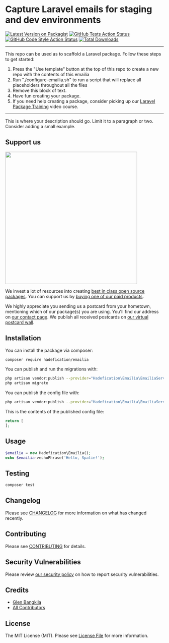 # Capture Laravel emails for staging and dev environments

[![Latest Version on Packagist](https://img.shields.io/packagist/v/hadefication/emailia.svg?style=flat-square)](https://packagist.org/packages/hadefication/emailia)
[![GitHub Tests Action Status](https://img.shields.io/github/workflow/status/hadefication/emailia/run-tests?label=tests)](https://github.com/hadefication/emailia/actions?query=workflow%3Arun-tests+branch%3Amain)
[![GitHub Code Style Action Status](https://img.shields.io/github/workflow/status/hadefication/emailia/Check%20&%20fix%20styling?label=code%20style)](https://github.com/hadefication/emailia/actions?query=workflow%3A"Check+%26+fix+styling"+branch%3Amain)
[![Total Downloads](https://img.shields.io/packagist/dt/hadefication/emailia.svg?style=flat-square)](https://packagist.org/packages/hadefication/emailia)

---
This repo can be used as to scaffold a Laravel package. Follow these steps to get started:

1. Press the "Use template" button at the top of this repo to create a new repo with the contents of this emailia
2. Run "./configure-emailia.sh" to run a script that will replace all placeholders throughout all the files
3. Remove this block of text.
4. Have fun creating your package.
5. If you need help creating a package, consider picking up our <a href="https://laravelpackage.training">Laravel Package Training</a> video course.
---

This is where your description should go. Limit it to a paragraph or two. Consider adding a small example.

## Support us

[<img src="https://github-ads.s3.eu-central-1.amazonaws.com/emailia.jpg?t=1" width="419px" />](https://spatie.be/github-ad-click/emailia)

We invest a lot of resources into creating [best in class open source packages](https://spatie.be/open-source). You can support us by [buying one of our paid products](https://spatie.be/open-source/support-us).

We highly appreciate you sending us a postcard from your hometown, mentioning which of our package(s) you are using. You'll find our address on [our contact page](https://spatie.be/about-us). We publish all received postcards on [our virtual postcard wall](https://spatie.be/open-source/postcards).

## Installation

You can install the package via composer:

```bash
composer require hadefication/emailia
```

You can publish and run the migrations with:

```bash
php artisan vendor:publish --provider="Hadefication\Emailia\EmailiaServiceProvider" --tag="emailia-migrations"
php artisan migrate
```

You can publish the config file with:
```bash
php artisan vendor:publish --provider="Hadefication\Emailia\EmailiaServiceProvider" --tag="emailia-config"
```

This is the contents of the published config file:

```php
return [
];
```

## Usage

```php
$emailia = new Hadefication\Emailia();
echo $emailia->echoPhrase('Hello, Spatie!');
```

## Testing

```bash
composer test
```

## Changelog

Please see [CHANGELOG](CHANGELOG.md) for more information on what has changed recently.

## Contributing

Please see [CONTRIBUTING](.github/CONTRIBUTING.md) for details.

## Security Vulnerabilities

Please review [our security policy](../../security/policy) on how to report security vulnerabilities.

## Credits

- [Glen Bangkila](https://github.com/hadefication)
- [All Contributors](../../contributors)

## License

The MIT License (MIT). Please see [License File](LICENSE.md) for more information.
